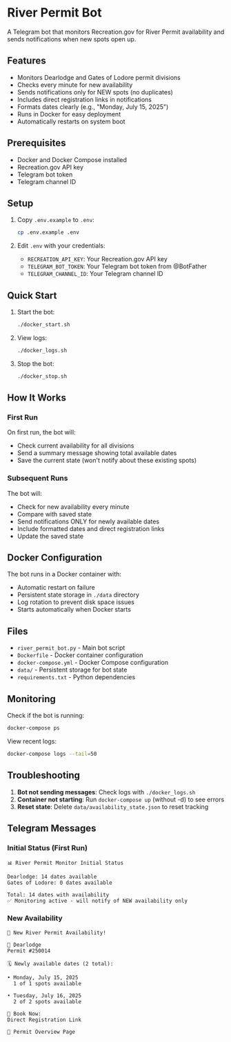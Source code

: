 # River Permit Bot

A Telegram bot that monitors Recreation.gov for River Permit availability and sends notifications when new spots open up.

## Features

- Monitors Dearlodge and Gates of Lodore permit divisions
- Checks every minute for new availability
- Sends notifications only for NEW spots (no duplicates)
- Includes direct registration links in notifications
- Formats dates clearly (e.g., "Monday, July 15, 2025")
- Runs in Docker for easy deployment
- Automatically restarts on system boot

## Prerequisites

- Docker and Docker Compose installed
- Recreation.gov API key
- Telegram bot token
- Telegram channel ID

## Setup

1. Copy `.env.example` to `.env`:
   ```bash
   cp .env.example .env
   ```

2. Edit `.env` with your credentials:
   - `RECREATION_API_KEY`: Your Recreation.gov API key
   - `TELEGRAM_BOT_TOKEN`: Your Telegram bot token from @BotFather
   - `TELEGRAM_CHANNEL_ID`: Your Telegram channel ID

## Quick Start

1. Start the bot:
   ```bash
   ./docker_start.sh
   ```

2. View logs:
   ```bash
   ./docker_logs.sh
   ```

3. Stop the bot:
   ```bash
   ./docker_stop.sh
   ```

## How It Works

### First Run
On first run, the bot will:
- Check current availability for all divisions
- Send a summary message showing total available dates
- Save the current state (won't notify about these existing spots)

### Subsequent Runs
The bot will:
- Check for new availability every minute
- Compare with saved state
- Send notifications ONLY for newly available dates
- Include formatted dates and direct registration links
- Update the saved state

## Docker Configuration

The bot runs in a Docker container with:
- Automatic restart on failure
- Persistent state storage in `./data` directory
- Log rotation to prevent disk space issues
- Starts automatically when Docker starts

## Files

- `river_permit_bot.py` - Main bot script
- `Dockerfile` - Docker container configuration
- `docker-compose.yml` - Docker Compose configuration
- `data/` - Persistent storage for bot state
- `requirements.txt` - Python dependencies

## Monitoring

Check if the bot is running:
```bash
docker-compose ps
```

View recent logs:
```bash
docker-compose logs --tail=50
```

## Troubleshooting

1. **Bot not sending messages**: Check logs with `./docker_logs.sh`
2. **Container not starting**: Run `docker-compose up` (without -d) to see errors
3. **Reset state**: Delete `data/availability_state.json` to reset tracking

## Telegram Messages

### Initial Status (First Run)
```
📊 River Permit Monitor Initial Status

Dearlodge: 14 dates available
Gates of Lodore: 0 dates available

Total: 14 dates with availability
✅ Monitoring active - will notify of NEW availability only
```

### New Availability
```
🎉 New River Permit Availability!

📍 Dearlodge
Permit #250014

🗓 Newly available dates (2 total):

• Monday, July 15, 2025
  1 of 1 spots available

• Tuesday, July 16, 2025
  2 of 2 spots available

🔗 Book Now:
Direct Registration Link

📱 Permit Overview Page
```